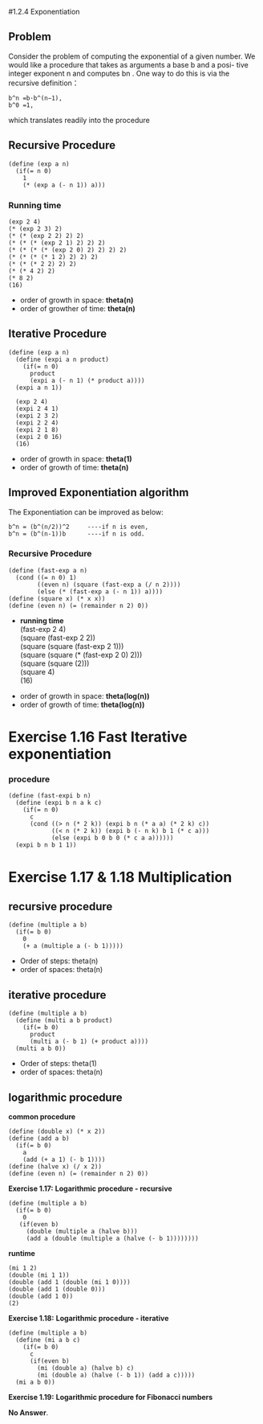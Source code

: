 #1.2.4 Exponentiation
## Problem
Consider the problem of computing the exponential of a given number. We would like a procedure that takes as arguments a base b and a posi- tive integer exponent n and computes bn . One way to do this is via the recursive definition：  	b^n =b·b^(n−1), 	b^0 =1,which translates readily into the procedure
## Recursive Procedure
```
(define (exp a n)
  (if(= n 0)
    1
    (* (exp a (- n 1)) a)))```### Running time

```(exp 2 4)
(* (exp 2 3) 2)
(* (* (exp 2 2) 2) 2)
(* (* (* (exp 2 1) 2) 2) 2)
(* (* (* (* (exp 2 0) 2) 2) 2) 2)
(* (* (* (* 1 2) 2) 2) 2)
(* (* (* 2 2) 2) 2)
(* (* 4 2) 2)
(* 8 2)
(16)
```
- order of growth in space:  **theta(n)**  
- order of growther of time: **theta(n)**

## Iterative Procedure

```
(define (exp a n)
  (define (expi a n product)
    (if(= n 0)
      product
      (expi a (- n 1) (* product a))))
  (expi a n 1))

  (exp 2 4)
  (expi 2 4 1)
  (expi 2 3 2)
  (expi 2 2 4)
  (expi 2 1 8)
  (expi 2 0 16)
  (16) 
``` 
- order of growth in space: **theta(1)**  
- order of growth of time: **theta(n)**


## Improved Exponentiation algorithm  
The Exponentiation can be improved as below:

```
b^n = (b^(n/2))^2     ----if n is even,  
b^n = (b^(n-1))b      ----if n is odd.
```
### Recursive Procedure

```
(define (fast-exp a n)  
  (cond ((= n 0) 1)
        ((even n) (square (fast-exp a (/ n 2))))
		(else (* (fast-exp a (- n 1)) a))))
(define (square x) (* x x))
(define (even n) (= (remainder n 2) 0))
```
- **running time**  
   (fast-exp 2 4)  
   (square (fast-exp 2 2))  
   (square (square (fast-exp 2 1)))  
   (square (square (* (fast-exp 2 0) 2)))  
   (square (square (2)))  
   (square 4)  
   (16)    
   
 * order of growth in space: **theta(log(n))**  
 * order of growth of time: **theta(log(n))**

# Exercise 1.16 Fast Iterative exponentiation

### procedure   

```
(define (fast-expi b n)
  (define (expi b n a k c)
    (if(= n 0)
      c
      (cond ((> n (* 2 k)) (expi b n (* a a) (* 2 k) c))  
            ((< n (* 2 k)) (expi b (- n k) b 1 (* c a)))
            (else (expi b 0 b 0 (* c a a))))))
  (expi b n b 1 1))  

```	
# Exercise 1.17 & 1.18	Multiplication 

## recursive procedure
 
```
(define (multiple a b)
  (if(= b 0)
    0
    (+ a (multiple a (- b 1)))))
```
 - Order of steps: theta(n)
 - order of spaces: theta(n)	

 ## iterative procedure 

```
(define (multiple a b)
  (define (multi a b product)
    (if(= b 0)  
      product
      (multi a (- b 1) (+ product a))))  
  (multi a b 0))
```  
 - Order of steps: theta(1)
 - order of spaces: theta(n)

## logarithmic procedure
 **common procedure**

```
(define (double x) (* x 2))
(define (add a b)
  (if(= b 0)
    a
    (add (+ a 1) (- b 1))))
(define (halve x) (/ x 2))
(define (even n) (= (remainder n 2) 0))
```
**Exercise 1.17:** **Logarithmic procedure - recursive**

```
(define (multiple a b)
  (if(= b 0)
    0
   (if(even b)
     (double (multiple a (halve b)))
     (add a (double (multiple a (halve (- b 1))))))))
```
**runtime**	 
 
    (mi 1 2)
    (double (mi 1 1))
    (double (add 1 (double (mi 1 0))))
    (double (add 1 (double 0)))
    (double (add 1 0))
    (2)

**Exercise 1.18:** **Logarithmic procedure - iterative** 

```
(define (multiple a b)
  (define (mi a b c)
    (if(= b 0)
      c 
      (if(even b)
        (mi (double a) (halve b) c)
        (mi (double a) (halve (- b 1)) (add a c)))))
  (mi a b 0))
```  

**Exercise 1.19:** **Logarithmic procedure for Fibonacci numbers**

**No Answer**.

